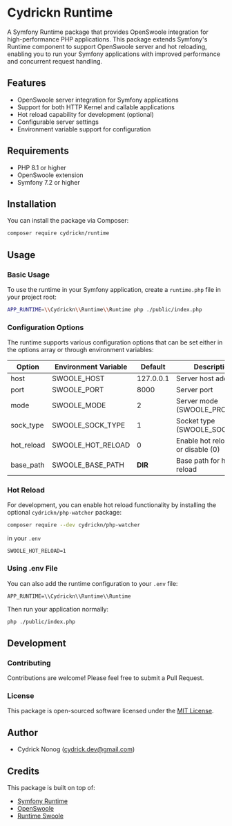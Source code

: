 # Cydrickn Runtime

A Symfony Runtime package that provides OpenSwoole integration for high-performance PHP applications. This package extends Symfony's Runtime component to support OpenSwoole server and hot reloading, enabling you to run your Symfony applications with improved performance and concurrent request handling.

## Features

- OpenSwoole server integration for Symfony applications
- Support for both HTTP Kernel and callable applications
- Hot reload capability for development (optional)
- Configurable server settings
- Environment variable support for configuration

## Requirements

- PHP 8.1 or higher
- OpenSwoole extension
- Symfony 7.2 or higher

## Installation

You can install the package via Composer:

```bash
composer require cydrickn/runtime
```

## Usage

### Basic Usage

To use the runtime in your Symfony application, create a `runtime.php` file in your project root:

```bash
APP_RUNTIME=\\Cydrickn\\Runtime\\Runtime php ./public/index.php
```

### Configuration Options

The runtime supports various configuration options that can be set either in the options array or through environment variables:

| Option | Environment Variable | Default | Description |
|--------|---------------------|---------|-------------|
| host | SWOOLE_HOST | 127.0.0.1 | Server host address |
| port | SWOOLE_PORT | 8000 | Server port |
| mode | SWOOLE_MODE | 2 | Server mode (SWOOLE_PROCESS) |
| sock_type | SWOOLE_SOCK_TYPE | 1 | Socket type (SWOOLE_SOCK_TCP) |
| hot_reload | SWOOLE_HOT_RELOAD | 0 | Enable hot reload (1) or disable (0) |
| base_path | SWOOLE_BASE_PATH | __DIR__ | Base path for hot reload |

### Hot Reload

For development, you can enable hot reload functionality by installing the optional `cydrickn/php-watcher` package:

```bash
composer require --dev cydrickn/php-watcher
```
in your `.env`

```env
SWOOLE_HOT_RELOAD=1

```

### Using .env File

You can also add the runtime configuration to your `.env` file:

```env
APP_RUNTIME=\\Cydrickn\\Runtime\\Runtime
```

Then run your application normally:

```bash
php ./public/index.php
```

## Development

### Contributing

Contributions are welcome! Please feel free to submit a Pull Request.

### License

This package is open-sourced software licensed under the [MIT License](LICENSE).

## Author

- Cydrick Nonog (cydrick.dev@gmail.com)

## Credits

This package is built on top of:
- [Symfony Runtime](https://github.com/symfony/runtime)
- [OpenSwoole](https://github.com/openswoole/core)
- [Runtime Swoole](https://github.com/runtime/runtime-swoole) 
